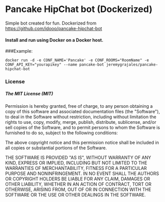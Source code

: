 Pancake HipChat bot (Dockerized)
============
Simple bot created for fun. 
Dockerized from https://github.com/idooo/pancake-hipchat-bot

#### Install and run using Docker on a Docker host.

###Example:
```
docker run -d -e CONF_NAME='Pancake' -e CONF_ROOMS="RoomName" -e CONF_API_KEY="yourapikey" --name pancake-bot jeremygrajales/pancake-hipchat-bot
```

### License

##### The MIT License (MIT)

Permission is hereby granted, free of charge, to any person obtaining a copy of
this software and associated documentation files (the "Software"), to deal in
the Software without restriction, including without limitation the rights to
use, copy, modify, merge, publish, distribute, sublicense, and/or sell copies of
the Software, and to permit persons to whom the Software is furnished to do so,
subject to the following conditions:

The above copyright notice and this permission notice shall be included in all
copies or substantial portions of the Software.

THE SOFTWARE IS PROVIDED "AS IS", WITHOUT WARRANTY OF ANY KIND, EXPRESS OR
IMPLIED, INCLUDING BUT NOT LIMITED TO THE WARRANTIES OF MERCHANTABILITY, FITNESS
FOR A PARTICULAR PURPOSE AND NONINFRINGEMENT. IN NO EVENT SHALL THE AUTHORS OR
COPYRIGHT HOLDERS BE LIABLE FOR ANY CLAIM, DAMAGES OR OTHER LIABILITY, WHETHER
IN AN ACTION OF CONTRACT, TORT OR OTHERWISE, ARISING FROM, OUT OF OR IN
CONNECTION WITH THE SOFTWARE OR THE USE OR OTHER DEALINGS IN THE SOFTWARE.


